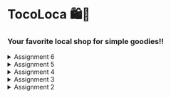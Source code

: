 # TocoLoca 🛍️🌴
### Your favorite local shop for simple goodies!!


<details>
<summary> Assignment 6 </summary>

##1. Benefits of Using JavaScript in Web Application Development

JavaScript is a very important programming language in web application development for several reasons:

- **Dynamic Interactivity:** JavaScript allows the creation of more interactive web pages, such as animations, responsive buttons, and manipulation of HTML elements without needing to reload the entire page.
- **Asynchronous Programming:** JavaScript supports asynchronous programming through techniques like AJAX and `fetch()`, which allow data to be retrieved from the server dynamically without affecting the user experience.
- **Frontend Validation:** JavaScript enables client-side input validation before it is sent to the server, reducing the number of errors that reach the backend.
- **Cross-Platform Compatibility:** JavaScript can be used across different platforms and browsers, making it a flexible and widely-used solution on various devices.

##2. The Function of `await` in `fetch()` and the Consequences of Not Using It

The `await` function in `fetch()` serves to wait for the completion of the fetch (asynchronous operation) before continuing the execution of the next line of code. This allows us to obtain the response data before using it further.

If we do not use `await`, the program will continue execution without waiting for the result of `fetch()`, which can lead to:

- **Promise Pending:** The result of `fetch()` will be a Promise that is still pending, so we cannot immediately use the fetched data.
- **Data Access Issues:** The variable that is supposed to hold the fetched data may be empty or not contain the data yet, leading to errors or unintended behavior in the application.

## 3. Why Use the `@csrf_exempt` Decorator on a View for AJAX POST Requests

CSRF (Cross-Site Request Forgery) is a security mechanism in Django that ensures POST requests come from a legitimate source. However, when using AJAX POST, these requests often do not automatically carry the CSRF token, which can trigger CSRF validation failures.

The `@csrf_exempt` decorator is used to disable CSRF checks on a specific view. This is useful in the following situations:

- **Requests from a trusted source:** For example, if the AJAX request comes from a part of the application that can only be accessed by verified users.
- **Preventing request failure:** Without this decorator, AJAX POST requests without a CSRF token will be rejected by Django.

However, it is important to use this decorator carefully as it disables an important security mechanism. Make sure to maintain security by ensuring that only safe requests can reach this view.

## 4. Reasons Why Input Data Cleansing is Done in the Backend, Not Just in the Frontend

Input data cleansing in the backend is still necessary even though validation has been performed in the frontend for several important reasons:

- **Security:** Frontend validation and data cleansing can be bypassed by users who manipulate requests using tools like Postman or by disabling JavaScript. The backend is a safer place to verify input data.
- **Data Integrity:** The backend is responsible for ensuring that all data entering the system complies with the predefined rules. If we rely solely on frontend validation, invalid data could still enter the database.
- **Handling Attacks:** Attacks such as injections (e.g., SQL injection or XSS) can occur if data is not properly sanitized in the backend. Input validation and cleansing in the backend are crucial to preventing such exploits.

## 5. How to Implement Checklist

1. Create our ajax function `views.py`
```
@csrf_exempt
@require_POST
def add_item_entry_ajax(request):
        name = request.POST.get("name")
        price = request.POST.get("price")
        desc = request.POST.get("desc")
        user = request.user

    
        if name and price and desc:
            new_item = ItemEntry(
                name=name, 
                price=price,
                desc=desc,
                user=user
            )
            new_item.save()

            return HttpResponse(status=201)
        else:
            return HttpResponse('Missing fields', status=400)
```
3. Implement urls and routing in `urls.py` in `main` directory
```
from main.views import show_main, create_item_entry, show_xml, show_json, show_xml_by_id, show_json_by_id, register, login_user, logout_user, edit_item, delete_item, add_item_entry_ajax

...

urlpatterns = [
    ...
    path('add-item-entry-ajax/', add_item_entry_ajax, name='add_item_entry_ajax'),
]
```
5. Create JS Script to retrieve data using AJAX GET,add to database using AJAX POST, and post it to the website when done
```
function addItemEntry() {
    const form = document.querySelector('#ItemEntryForm'); // Define the form variable
    const formItems = new FormData(form);

    fetch("{% url 'main:add_item_entry_ajax' %}", {
      method: "POST",
      body: formItems,
    })
    .then(response => {
      if (response.ok) {
        refreshItemEntries();
        form.reset();
      } else {
        alert('Failed to add item.');
      }
    })
    .catch(error => {
      console.error('Error:', error);
      alert('An error occurred.');
    });

    return false;
  }

  async function getItemEntries() {
    return fetch("{% url 'main:show_json' %}").then((res) => res.json());
  }

  async function refreshItemEntries() {
    document.getElementById("item_entry_cards").innerHTML = "";
    document.getElementById("item_entry_cards").className = "";
    const itemEntries = await getItemEntries();
    let htmlString = "";
    let classNameString = "";

    if (itemEntries.length === 0) {
      classNameString = "flex flex-col items-center justify-center min-h-[24rem] p-6";
      htmlString = `
        <div class="flex flex-col items-center justify-center min-h-[24rem] p-6">
          <img src="{% static 'image/very-sad.png' %}" alt="Sad face" class="w-32 h-32 mb-4"/>
          <p class="text-center text-gray-600 mt-4">No items in your shop yet :(</p>
        </div>
      `;
    } else {
      classNameString = "columns-1 sm:columns-2 lg:columns-3 gap-6 space-y-6 w-full";
      itemEntries.forEach((item) => {
        htmlString += `
          <div class="relative break-inside-avoid">
            <div class="relative top-5 bg-indigo-100 shadow-md rounded-lg mb-6 break-inside-avoid flex flex-col border-2 border-indigo-300 transform rotate-1 hover:rotate-0 transition-transform duration-300">
              <div class="bg-indigo-200 text-gray-800 p-4 rounded-t-lg border-b-2 border-indigo-300">
                <h3 class="font-bold text-xl mb-2">${item.fields.name}</h3>
              </div>
              <div class="p-4">
                <p class="font-semibold text-lg mb-2">Price</p>
                <p class="text-gray-700 mb-2">
                  <span class="bg-[linear-gradient(to_bottom,transparent_0%,transparent_calc(100%_-_1px),#CDC1FF_calc(100%_-_1px))] bg-[length:100%_1.5rem] pb-1">${item.fields.price}</span>
                </p>
                <div class="mt-4">
                  <p class="text-gray-700 font-semibold mb-2">Description</p>
                  <p class="text-gray-700 mb-2">
                    <span class="bg-[linear-gradient(to_bottom,transparent_0%,transparent_calc(100%_-_1px),#CDC1FF_calc(100%_-_1px))] bg-[length:100%_1.5rem] pb-1">${item.fields.desc}</span>
                  </p>
                </div>
              </div>
            </div>
            <div class="absolute top-0 -right-4 flex space-x-1">
              <a href="/edit-item/${item.pk}" class="bg-yellow-500 hover:bg-yellow-600 text-white rounded-full p-2 transition duration-300 shadow-md">
                <svg xmlns="http://www.w3.org/2000/svg" class="h-9 w-9" viewBox="0 0 20 20" fill="currentColor">
                  <path d="M13.586 3.586a2 2 0 112.828 2.828l-.793.793-2.828-2.828.793-.793zM11.379 5.793L3 14.172V17h2.828l8.38-8.379-2.83-2.828z" />
                </svg>
              </a>
              <a href="/delete/${item.pk}" class="bg-red-500 hover:bg-red-600 text-white rounded-full p-2 transition duration-300 shadow-md">
                <svg xmlns="http://www.w3.org/2000/svg" class="h-9 w-9" viewBox="0 0 20 20" fill="currentColor">
                  <path fill-rule="evenodd" d="M9 2a1 1 0 00-.894.553L7.382 4H4a1 1 0 000 2v10a2 2 0 002 2h8a2 2 0 002-2V6a1 1 0 100-2h-3.382l-.724-1.447A1 1 0 0011 2H9zM7 8a1 1 0 012 0v6a1 1 0 11-2 0V8zm5-1a1 1 0 00-1 1v6a1 1 0 102 0V8a1 1 0 00-1-1z" clip-rule="evenodd" />
                </svg>
              </a>
            </div>
          </div>
        `;
      });
    }
    document.getElementById("item_entry_cards").className = classNameString;
    document.getElementById("item_entry_cards").innerHTML = htmlString;
  }

  function showModal() {
    const modal = document.getElementById('crudModal');
    const modalContent = document.getElementById('crudModalContent');

    modal.classList.remove('hidden'); 
    setTimeout(() => {
      modalContent.classList.remove('opacity-0', 'scale-95');
      modalContent.classList.add('opacity-100', 'scale-100');
    }, 50); 
  }

  function hideModal() {
    const modal = document.getElementById('crudModal');
    const modalContent = document.getElementById('crudModalContent');

    modalContent.classList.remove('opacity-100', 'scale-100');
    modalContent.classList.add('opacity-0', 'scale-95');

    setTimeout(() => {
      modal.classList.add('hidden');
    }, 150); 
  }

  document.getElementById("cancelButton").addEventListener("click", hideModal);
  document.getElementById("closeModalBtn").addEventListener("click", hideModal);
  refreshItemEntries();
  document.getElementById("ItemEntryForm").addEventListener("submit", (e) => {
    e.preventDefault();
    addItemEntry();
    hideModal();
  });
</script>
```

</details>

<details>

<summary> Assignment 5
</summary>

## 1. Priority Order of CSS Selectors

Inline Style: Inline styles have the highest specificity since they are applied directly to the HTML element.
ID Selector: ID selectors are more specific than classes and element selectors.
Class, Pseudo Class, and Attribute Selectors: These have lower specificity than IDs but higher than element selectors.
Element Selector and Pseudo-Elements: These hold the lowest level of specificity.

## 2. Why Is Responsive Design Important in Web Application Development? 
Responsive design reduces data load and simplifies code by eliminating the need to create device-specific versions of a site. Its main goal is to ensure that web applications provide the best possible viewing and interaction experience across all devices.

Applications with Responsive Design:
GitHub: Provides a uniform experience on all devices.
Dropbox: Adapts its layout based on the device, offering a seamless experience across platforms. The mobile app simplifies tasks, while the desktop version enhances Windows Explorer, macOS Finder, and taskbar functionalities.

Applications without Responsive Design:
Older Government Websites: Some older local government portals lack responsive design, resulting in small text, misaligned elements, and non-functional features on mobile devices.
Legacy Corporate Portals: Some older intranet or corporate systems were designed exclusively for desktops, and without responsive updates, mobile users face issues like excessive zooming and scrolling.

## 3. Differences Between Margin, Border, and Padding

Margin: The space outside the element's border, used to clear an area around the element.
Border: A visible line around the padding and content of an element.
Padding: The space between the element’s content and its border.
How to Implement Them:
```
Margin:
css
Copy code
.element {
  margin: 20px;
}
.element {
  margin-top: 5px;
  margin-right: 10px;
  margin-bottom: 20px;
  margin-left: 30px;
}
Border:
css
Copy code
.element {
  border: 5px solid;
}
.element {
  border-top: 5px red;
  border-right: 5px green;
  border-bottom: 5px blue;
  border-left: 5px red;
}
Padding:
css
Copy code
.element {
  padding: 40px;
}
.element {
  padding-top: 15px;
  padding-right: 20px;
  padding-bottom: 25px;
  padding-left: 35px;
}
```
## 4. Concepts of Flexbox and Grid Layout

Flexbox: Flexbox allows for precise control over the alignment and distribution of space between items, working in one dimension (either row or column).
Uses:
Navigation Bars: Flexbox is often used to evenly space or center navigation items.
Responsive Layouts: Flexbox is effective for rearranging elements as screen sizes change, enhancing responsive design.
Grid: The grid system supports two-dimensional layouts, handling both rows and columns simultaneously, allowing for more complex designs.
Uses:
Dashboards: Ideal for organizing charts, tables, and widgets in a structured format.
Complex Page Layouts: Useful for building full web pages that require both rows and columns for content organization.
How I Implemented the Checklist

## 5. This section explains the step-by-step approach for implementing the features discussed in the assignment.
### Implement functions to delete and edit products.
1. Create two new functions in views.py to delete and edit products:
```
def edit_item(request, id):
    item = ItemEntry.objects.get(pk = id)
    form = ItemEntryForm(request.POST or None, instance=item)

    if form.is_valid() and request.method == "POST":
        form.save()
        return HttpResponseRedirect(reverse('main:show_main'))

    context = {'form': form}
    return render(request, "edit_item.html", context)

def delete_item(request, id):
    item = ItemEntry.objects.get(pk = id)
    item.delete()
    return HttpResponseRedirect(reverse('main:show_main'))
```
2. Add necessary dependent imports
```
from django.shortcuts import .., reverse
from django.http import .., HttpResponseRedirect
```
3. Add those two functions and their urls to views.py
```
from main.views import show_main, create_new_item, show_xml, show_json, show_xml_by_id, show_json_by_id, register, login_user, logout_user, edit_item, delete_item
urlpatterns = [
    ...
    path('edit-item/<uuid:id>', edit_item, name='edit_item'),
    path('delete/<uuid:id>', delete_item, name='delete_item'),
]
```
### Customize the design of the HTML templates that have been created in previous assignments using CSS or a CSS framework (such as Bootstrap, Tailwind, Bulma) with the following conditions:
1. Create a folder called `static`in the root directory with two other folders called `images` and `css`. This will be where we put our necessary images and designs.
2. Modified `base.html` to reference TailWindCSS and using whitenoise.
```
{% load static %}
<!DOCTYPE html>
<html lang="en">
  <head>
    <meta charset="UTF-8" />
    <meta name="viewport" content="width=device-width, initial-scale=1.0" />
    {% block meta %} {% endblock meta %}
    <script src="https://cdn.tailwindcss.com"></script>
    <link rel="stylesheet" href="{% static 'css/global.css' %}"/>
  </head>
  <body>
    {% block content %} {% endblock content %}
  </body>
</html>

# THIS IS IN SETTINGS.PY
MIDDLEWARE = [
    'django.middleware.security.SecurityMiddleware',
    'whitenoise.middleware.WhiteNoiseMiddleware',
    ....

# THIS IS TO DEAL WITH STATIC
STATIC_URL = '/static/'
if DEBUG:
    STATICFILES_DIRS = [
        BASE_DIR / 'static' # refers to /static root project in development mode
    ]
else:
    STATIC_ROOT = BASE_DIR / 'static' 
```
3. Add any needed images to images. Create a css file called `global.css`. Here is a short snippet.
```
.form-style form input, form textarea, form select {
    width: 100%;
    padding: 0.5rem;
    border: 2px solid #bcbcbc;
    border-radius: 0.375rem;
}
.form-style form input:focus, form textarea:focus, form select:focus {
    outline: none;
...
```
4. Using inline CSS, customized all html pages made from previous assignment.


### Create a navigation bar (navbar) for the features in the application that is responsive to different device sizes, especially mobile and desktop.
1. Created `navbar.html` in `templates` in root driectory. Here is a short snippet:
   ```
<nav class="bg-rose-800 shadow-lg fixed top-0 left-0 z-40 w-screen">
  <div class="max-w-7xl mx-auto px-4 sm:px-6 lg:px-8">
      <div class="flex items-center justify-between h-16">
    ...
   ```
      </details>

<details>
  
<summary>
  Assignment 4
</summary>

## 1. Differences between HttpResponseRedirect() and redirect() 
* HttpResponseRedirect():
A built-in Django class that returns an HTTP 302 response to redirect to a specific URL.Typically used when we want more control and modification on the response before returning it (e.g., adding cookies or values into the website’s local storage).
* redirect():
A Django shortcut function that implicitly uses HttpResponseRedirect().
redirect() is more convenient because it can accept various parameters (URL, named URL patterns, model instances, etc.) and is more concise in syntax.


## 2. How the Product Model is Linked to the User Model
In this project, the Product model is usually linked to the User model using ForeignKey. This connects each Product to a specific user.

```
class Product(models.Model):
    user = models.ForeignKey('auth.User', on_delete=models.CASCADE)
    id = models.UUIDField(primary_key=True, editable=False, default=uuid.uuid4)
    name = models.CharField(max_length=100)
    price = models.IntegerField()
    description = models.TextField(max_length=500)
```
How it works:
Each time a user creates a product entry, that entry is associated with exactly one logged-in User.
ForeignKey is used to create a many-to-one relationship between Product and User. In other words, one user can have many products, but each product belongs to only one user.

## 3. Differences Between Authentication and Authorization
Authentication is the process of verifying a user's identity, typically through credentials like a username and password. It ensures that only users with valid accounts can access the website. For example, when a user logs in with their credentials, their identity is authenticated. On the other hand, authorization determines what an authenticated user is allowed to access. It assigns specific permissions based on the user's role. For instance, after logging in, an admin can access the /admin panel, while a regular user cannot.

In Django, authentication verifies the user's credentials, and once successful, authorization checks their permissions to grant or restrict access to various resources. Django manages both processes using middleware. The authenticated user is stored as request.user in every request, making it easy to retrieve user information. Additionally, Django offers permissions and groups to control access at a granular level, allowing different levels of access for different users. Built-in decorators like @login_required and permission checks can be applied to views to ensure secure access.

## 4. How Django Remembers Logged-In Users
Authentication is the process of verifying a user's identity, typically through credentials like a username and password. It ensures that only users with valid accounts can access the website. For example, when a user logs in with their credentials, their identity is authenticated. On the other hand, authorization determines what an authenticated user is allowed to access. It assigns specific permissions based on the user's role. For instance, after logging in, an admin can access the /admin panel, while a regular user cannot.

In Django, authentication verifies the user's credentials, and once successful, authorization checks their permissions to grant or restrict access to various resources. Django manages both processes using middleware. The authenticated user is stored as request.user in every request, making it easy to retrieve user information. Additionally, Django offers permissions and groups to control access at a granular level, allowing different levels of access for different users. Built-in decorators like @login_required and permission checks can be applied to views to ensure secure access.

# Checklist Implementation Steps
### 1. Implementing User Registration, Login, and Logout Functions
a) Create a form in a view for new user registration using UserCreationForm
```
def register(request):
    form = UserCreationForm()

    if request.method == "POST":
        form = UserCreationForm(request.POST)
        if form.is_valid():
            form.save()
            messages.success(request, 'Your account has been successfully created!')
            return redirect('main:login')
    context = {'form':form}
    return render(request, 'register.html', context)
```
b) Create the auth/register.html template to display the registration form.
c) Create a login form in a view for registered users to log in
```
def login_user(request):
   if request.method == 'POST':
      form = AuthenticationForm(data=request.POST)

      if form.is_valid():
        user = form.get_user()
        login(request, user)
        response = HttpResponseRedirect(reverse("main:show_main"))
        response.set_cookie('last_login', str(datetime.datetime.now()))
        return response

   else:
      form = AuthenticationForm(request)
   context = {'form': form}
   return render(request, 'login.html', context)
```
d) Create the auth/login.html template to display the login form
e) Create a logout form in a view for users to log out.
```
def login_user(request):
   if request.method == 'POST':
      form = AuthenticationForm(data=request.POST)

      if form.is_valid():
        user = form.get_user()
        login(request, user)
        response = HttpResponseRedirect(reverse("main:show_main"))
        response.set_cookie('last_login', str(datetime.datetime.now()))
        return response

   else:
      form = AuthenticationForm(request)
   context = {'form': form}
   return render(request, 'login.html', context)
```
g) Add a logout link in the template for easy logout through a button
h) Finally, ensure all views are called through urls.py:
```
urlpatterns = [
    ...
    path('register/', register, name='register'),
    path('login/', login_user, name='login'),
    path('logout/', logout_user, name='logout'),
]
```

### 2. Linking Product Model to User
a) Create a Product model and add a ForeignKey to User so that each created product can be associated with a user.
```
import uuid 
from django.db import models
from django.contrib.auth.models import User

class ItemEntry(models.Model):
    user = models.ForeignKey(User, on_delete=models.CASCADE)
    id = models.UUIDField(primary_key=True, default=uuid.uuid4, editable=False)
    name = models.CharField(max_length=255)
    price = models.IntegerField()
    desc = models.TextField()

```
b) Run migrations to apply the changes

### 3. Using Cookies
a) Set cookies when the user logs in
```
        response = HttpResponseRedirect(reverse("main:show_main"))
        response.set_cookie('last_login', str(datetime.datetime.now()))
        return response
```

</details>

<details>

<summary>Assignment 3</summary>

## Explain why we need data delivery in implementing a platform.

EEffective data delivery is key to running a platform because it ensures that information reaches the right people or systems quickly and correctly. This helps the platform function smoothly, supports real-time decisions, keeps data secure, and makes sure everyone is using the latest information. Without good data delivery, platforms would struggle with performance, fail to meet user needs, and have trouble protecting sensitive information.

## In your opinion, which is better, XML or JSON? Why is JSON more popular than XML?

Personally, I prefer JSON because it's structure and distinct appearance, making it much more human readable. According to [Amazon Web Services](https://aws.amazon.com/compare/the-difference-between-json-xml/#:~:text=JSON%20is%20simple%20and%20more,is%20complex%20and%20less%20flexible.&text=JSON%20supports%20numbers%2C%20objects%2C%20strings,dates%2C%20images%2C%20and%20namespaces.), JSON is faster to parse and better suited for APIs, mobile apps, and data interchange, while XML is ideal for complex data structures with multiple variables. JSON supports fewer data types but is generally more efficient and secure. 

## Explain the functional usage of is_valid() method in Django forms. Also explain why we need the method in forms.'

The is_valid() method in Django forms checks whether the data entered meets the form’s validation rules, such as data type and length. If all fields contain valid data, it returns True and stores the cleaned data in the form’s cleaned_data attribute. This method is crucial for ensuring that user input is correct and ready to be processed or saved to the database. It simplifies error handling by verifying data before any further actions, helping to maintain data integrity and prevent invalid entries.

## Why do we need csrf_token when creating a form in Django? What could happen if we did not use csrf_token on a Django form? How could this be leveraged by an attacker?


The csrf_token is a crucial security feature in Django that protects web applications from Cross-Site Request Forgery (CSRF) attacks. These attacks occur when an attacker tricks an authenticated user into unknowingly submitting malicious requests, potentially leading to unauthorized actions like changing account details or transferring funds. The csrf_token ensures that every form submission or request comes from a legitimate source (the same domain) by embedding a unique token in each form. When the form is submitted, the server checks the token, and if it's missing or invalid, the request is rejected, preventing unauthorized actions and securing the user’s session.

## Explain how you implemented the checklist above step-by-step (not just following the tutorial).


## Explain how you implemented the checklist above step-by-step

1. First thing I did was create a html template, all my pages will be following this template, and modified this line so that it would be accessible by the other html files.

```
<!DOCTYPE html>
<html lang="en">
  <head>
    <meta charset="UTF-8">
    <meta name="viewport" content="width=device-width, initial-scale=1.0">
    <link href="https://fonts.googleapis.com/css2?family=Poppins:wght@300;400;600&display=swap" rel="stylesheet">
    {% block meta %} {% endblock meta %}
  </head>

  <body>
    {% block content %} {% endblock content %}
  </body>
```

```
TEMPLATES = [
    {
        ...
        'DIRS': [BASE_DIR / 'templates'],
        ...
```

2. After that, I changed a couple lines in the `model.py` so that any item entries will now have an id

```
import uuid
...
class ItemEntry(models.Model):
    id = models.UUIDField(primary_key=True, default=uuid.uuid4, editable=False)
    ...
```

3. Moving on, we create a Form Input Data, where we will be adding the way our data will be stored in the database

```
from django.forms import ModelForm
from main.models import ItemEntry

class ItemEntryForm(ModelForm):
    class Meta:
        model = ItemEntry
        fields = ["name", "price", "desc"]
```

4. On `views.py`, we change this line of code so that we can allow redirects, in the same file, we create this new function so that we can request with method POST to our DB.

```
from django.shortcuts import render, redirect
```

```
def create_new_item(request):
    form = ItemEntryForm(request.POST or None)

    if form.is_valid() and request.method == "POST":
        form.save()
        return redirect('main:show_main')

    context = {'form': form}
    return render(request, "create_new_item.html", context)
```

5. I've also adjusted my `show_main` function like this

```
def show_main(request):
    item_entries = ItemEntry.objects.all()

    context = {
        'Name' : 'TocaLoca',
        'Price': 'Keira Diaz',
        'Desc': 'KKI',
        'item_entries' : item_entries
    }

    return render(request, "main.html", context)
```

Additionally, I've also created this functions, I'll explain below.

```
def show_xml(request):
    data = ItemEntry.objects.all()
    return HttpResponse(serializers.serialize("xml", data), content_type="application/xml")

def show_json(request):
    data = ItemEntry.objects.all()
    return HttpResponse(serializers.serialize("json", data), content_type="application/json")

def show_xml_by_id(request, id):
    data = ItemEntry.objects.filter(pk=id)
    return HttpResponse(serializers.serialize("xml", data), content_type="application/xml")

def show_json_by_id(request, id):
    data = ItemEntry.objects.filter(pk=id)
    return HttpResponse(serializers.serialize("json", data), content_type="application/json")
```

6. To perform routing, I changed  `urls.py`, so that we imported all the functions and include their path in url_patterns.

```
from main.views import show_main, create_new_item, show_xml, show_json, show_xml_by_id, show_json_by_id

app_name = 'main'

urlpatterns = [
    path('', show_main, name='show_main'),
    path('create_new_item', create_new_item, name='create_new_item'),
    path('xml/', show_xml, name='show_xml'),
    path('json/', show_json, name='show_json'),
    path('xml/<str:id>/', show_xml_by_id, name='show_xml_by_id'),
    path('json/<str:id>/', show_json_by_id, name='show_json_by_id'),
]
```

7. I then modified the html file for main and create new item
8. Back to representing data is JSON and XML, I needed to add some imports earlier, namely these two

```
from django.http import HttpResponse
from django.core import serializers
```
Serializer are what converts python data types to your desired data type and vice versa, in this case, XML and JSON. The functions earlier would combine all the the data in the database and represnt it as its respective form. The difference between with id and without id is that the function has an added filter. 

<details>
<summary>POSTMAN Proof</summary>
  
![image](https://github.com/user-attachments/assets/e8ab748e-8410-4748-8e51-448778a10148)

![image](https://github.com/user-attachments/assets/b13d5cc0-19d7-4acf-bc77-abd4b30f52d5)

![image](https://github.com/user-attachments/assets/e09fe769-e139-4e48-aba4-02541c9d4a78)

![image](https://github.com/user-attachments/assets/a0a2acc8-eeea-4f9e-91f3-2c47a1efb522)

</details>

</details>

<details>


<summary>Assignment 2</summary>

## Explain how you implemented the checklist above step-by-step.

### Create a new Django project.

First and Foremost, breaking down the problem step by step to have a clear vision on what to do. After analyzing, I realized that they were asking for a combination of tutorial 0 and 1.

```
env\Scripts\activate
```

This first line is to activate the previous virtual environment I had already created from the tutorials. The purpose of this virtual environment is to store all my dependencies and imports rather than importing them all to my computer.

```
django-admin startproject TocoLoca .
```

Next, it was time to set up the actual django project which I set as TocoLoca, which is a play on "toko lokal".

### Create an application with the name main in the project.

```
python manage.py startapp main
```
### Perform routing in the project so that the application main can run.
```
...
INSTALLED_APPS = [
    ...,
    'main'
]
...
```

I then created an application as part of my django project called main and added main as an installed app in my settings.py thats in my original TocoLoca Project.   Now, it's time to handle migrations. This involves creating a folder for migrations and applying migrations to the local database. 

```
python manage.py makemigrations
python manage.py migrate
```


### Create a model in the application main with the name Product and have the mandatory
```
from django.db import models

class Product(models.Model):
    name = models.CharField(max_length=255)
    price = models.IntegerField()
    description = models.TextField()

```

Moving on, I started programmed a model to fit this program. 

### Create a function in views.py to return to an HTML template that displays the name of the application and your name and class.

```
from django.shortcuts import render

def show_main(request):
    context = {
        'Name' : 'TocaLoca',
        'Price': 'Keidi',
        'Desc': 'KKI'
    }

    return render(request, "main.html", context)
```

My function called show_main returns a HTML template based on the request.

### Create a routing in urls.py for the application main to map the function created in views.py.

```
from django.urls import path
from main.views import show_main

app_name = 'main'

urlpatterns = [
    path('', show_main, name='show_main'),
]
```
The above is in urls.py which is part of main.


## Create a diagram that contains the request client to a Django-based web application and the response it gives, and explain the relationship between urls.py, views.py, models.py, and the html file.

![image](https://github.com/user-attachments/assets/bcf23b23-161a-413f-b5f9-5d586b95a893)


## Explain the use of git in software development!

Git is a distributed version control system used in software development to track changes in code, facilitate collaboration, and maintain a history of revisions. It enables developers to create branches to work on new features or bug fixes without affecting the main codebase. These branches can be merged back into the main project after review, ensuring that changes are integrated smoothly. Git also provides tools for resolving conflicts when multiple developers make changes to the same code. Its use ensures code consistency, enables teamwork, and helps manage complex projects efficiently by tracking every change.

# In your opinion, out of all the frameworks available, why is Django used as the starting point for learning software development?

Django is often used as a starting point for learning software development because it provides a well-structured and beginner-friendly framework with everything included. Its "batteries-included" philosophy offers built-in features like an admin panel, authentication, and database management, which help newcomers quickly build functional applications without needing extensive setup. Django emphasizes good development practices, including the DRY (Don't Repeat Yourself) principle, making it easier to learn clean, maintainable code.

# Why is the Django model called an ORM?

The Django model is called an ORM (Object-Relational Mapping) because it acts as a bridge between the relational database and the object-oriented programming model. In Django, models represent database tables, and each instance of a model corresponds to a row in the table. The ORM allows developers to interact with the database using Python code instead of writing raw SQL queries. It automatically converts Python objects (models) into database records and vice versa, simplifying database operations and making it easier to work with complex data relationships within a Python application.

</details>
